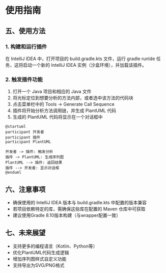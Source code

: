 # 使用指南

## 五、使用方法
### 1. 构建和运行插件
在 IntelliJ IDEA 中，打开项目的 build.gradle.kts 文件，运行 gradle runIde 任务，这将启动一个新的 IntelliJ IDEA 实例（沙盒环境），并加载该插件。

### 2. 触发插件功能
1. 打开一个 Java 项目和相应的 Java 文件
2. 将光标定位到想要分析的方法内部，或者选中该方法的代码块
3. 点击菜单栏中的 Tools -> Generate Call Sequence
4. 插件将开始分析方法调用链，并生成 PlantUML 代码
5. 生成的 PlantUML 代码将显示在一个对话框中

```plantuml
@startuml
participant 开发者
participant 插件
participant PlantUML

开发者 -> 插件: 触发分析
插件 -> PlantUML: 生成序列图
PlantUML --> 插件: 返回结果
插件 --> 开发者: 显示对话框
@enduml
```

## 六、注意事项
- 确保使用的 IntelliJ IDEA 版本与 build.gradle.kts 中配置的版本兼容
- 若项目依赖特定的库，需确保这些库在配置的 Maven 仓库中可获取
- 建议使用Gradle 8.10版本构建（与wrapper配置一致）

## 七、未来展望
- 支持更多的编程语言（Kotlin、Python等）
- 优化PlantUML代码生成逻辑
- 增加序列图样式自定义功能
- 支持导出为SVG/PNG格式
